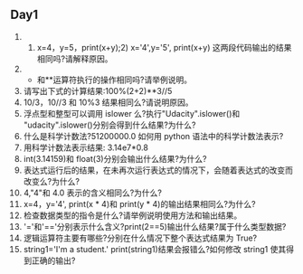 ## Day1

1. 1) x=4，y=5，print(x+y);2) x='4',y='5', print(x+y) 这两段代码输出的结果相同吗?请解释原因。
2. * 和**运算符执行的操作相同吗?请举例说明。
3. 请写出下式的计算结果:100%(2+2)**3//5
4. 10/3，10//3 和 10%3 结果相同么?请说明原因。
5. 浮点型和整型可以调用 islower 么?执行"Udacity".islower()和
"udacity".islower()分别会得到什么结果?为什么?
6. 什么是科学计数法?51200000.0 如何用 python 语法中的科学计数法表示?
7. 用科学计数法表示结果: 3.14e7*0.8
8. int(3.14159)和 float(3)分别会输出什么结果?为什么?
9. 表达式运行后的结果，在未再次运行表达式的情况下，会随着表达式的改变而改变么?为什么?
10. 4,"4"和 4.0 表示的含义相同么?为什么?
11. x=4，y='4', print(x * 4)和 print(y * 4)的输出结果相同么?为什么? 
12. 检查数据类型的指令是什么?请举例说明使用方法和输出结果。
13. '='和'=='分别表示什么含义?print(2==5)输出什么结果?属于什么类型数据?
14. 逻辑运算符主要有哪些?分别在什么情况下整个表达式结果为 True?
15. string1='I'm a student.' print(string1)结果会报错么?如何修改 string1 使其得到正确的输出?